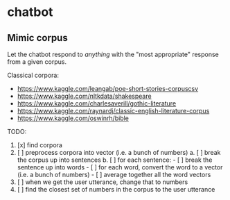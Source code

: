 # chatbot

## Mimic corpus

Let the chatbot respond to *anything* with the "most appropriate" response from a given corpus.

Classical corpora:

- https://www.kaggle.com/leangab/poe-short-stories-corpuscsv
- https://www.kaggle.com/nltkdata/shakespeare
- https://www.kaggle.com/charlesaverill/gothic-literature
- https://www.kaggle.com/raynardj/classic-english-literature-corpus 
- https://www.kaggle.com/oswinrh/bible 

TODO:

1. [x] find corpora
2. [ ] preprocess corpora into vector (i.e. a bunch of numbers)
    a. [ ] break the corpus up into sentences
    b. [ ] for each sentence:
        - [ ] break the sentence up into words
        - [ ] for each word, convert the word to a vector (i.e. a bunch of numbers)
        - [ ] average together all the word vectors
3. [ ] when we get the user utterance, change that to numbers
4. [ ] find the closest set of numbers in the corpus to the user utterance

